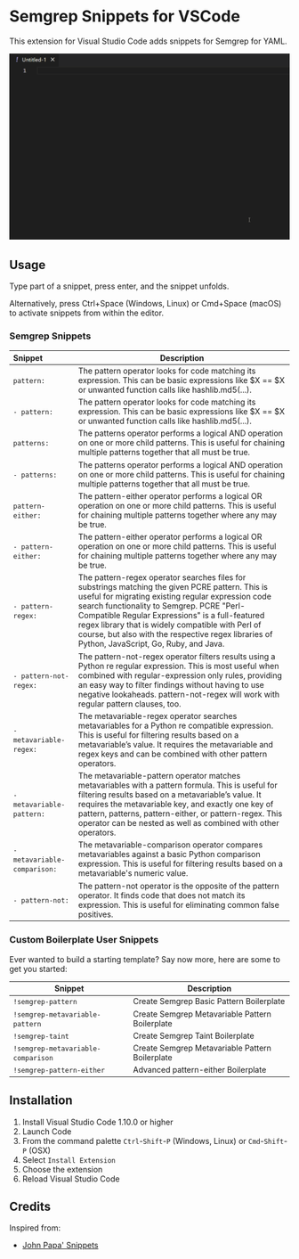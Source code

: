 # Semgrep Snippets for VSCode

This extension for Visual Studio Code adds snippets for Semgrep for YAML.

![Use Extension](./images/Semgrep.gif)

## Usage

Type part of a snippet, press enter, and the snippet unfolds.

Alternatively, press Ctrl+Space (Windows, Linux) or Cmd+Space (macOS) to activate snippets from within the editor.

### Semgrep Snippets

| Snippet            | Description |
| :--- | - |
| `pattern:` | The pattern operator looks for code matching its expression. This can be basic expressions like $X == $X or unwanted function calls like hashlib.md5(...).|
| `- pattern:` | The pattern operator looks for code matching its expression. This can be basic expressions like $X == $X or unwanted function calls like hashlib.md5(...).|
| `patterns:` | The patterns operator performs a logical AND operation on one or more child patterns. This is useful for chaining multiple patterns together that all must be true. |
| `- patterns:` | The patterns operator performs a logical AND operation on one or more child patterns. This is useful for chaining multiple patterns together that all must be true. |
| `pattern-either:`             | The pattern-either operator performs a logical OR operation on one or more child patterns. This is useful for chaining multiple patterns together where any may be true. |
| `- pattern-either:` | The pattern-either operator performs a logical OR operation on one or more child patterns. This is useful for chaining multiple patterns together where any may be true. |
| `- pattern-regex:` | The pattern-regex operator searches files for substrings matching the given PCRE pattern. This is useful for migrating existing regular expression code search functionality to Semgrep. PCRE "Perl-Compatible Regular Expressions" is a full-featured regex library that is widely compatible with Perl of course, but also with the respective regex libraries of Python, JavaScript, Go, Ruby, and Java. |
| `- pattern-not-regex:` | The pattern-not-regex operator filters results using a Python re regular expression. This is most useful when combined with regular-expression only rules, providing an easy way to filter findings without having to use negative lookaheads. pattern-not-regex will work with regular pattern clauses, too. |
| `- metavariable-regex:` | The metavariable-regex operator searches metavariables for a Python re compatible expression. This is useful for filtering results based on a metavariable’s value. It requires the metavariable and regex keys and can be combined with other pattern operators. |
| `- metavariable-pattern:` | The metavariable-pattern operator matches metavariables with a pattern formula. This is useful for filtering results based on a metavariable’s value. It requires the metavariable key, and exactly one key of pattern, patterns, pattern-either, or pattern-regex. This operator can be nested as well as combined with other operators. |
| `- metavariable-comparison:` | The metavariable-comparison operator compares metavariables against a basic Python comparison expression. This is useful for filtering results based on a metavariable's numeric value. |
| `- pattern-not:` | The pattern-not operator is the opposite of the pattern operator. It finds code that does not match its expression. This is useful for eliminating common false positives. |

### Custom Boilerplate User Snippets

Ever wanted to build a starting template? Say now more, here are some to get you started:

| Snippet | Description |
| --- | --- |
| `!semgrep-pattern` | Create Semgrep Basic Pattern Boilerplate |
| `!semgrep-metavariable-pattern` | Create Semgrep Metavariable Pattern Boilerplate |
| `!semgrep-taint` | Create Semgrep Taint Boilerplate |
| `!semgrep-metavariable-comparison` | Create Semgrep Metavariable Pattern Boilerplate |
| `!semgrep-pattern-either` | Advanced pattern-either Boilerplate |

## Installation

1. Install Visual Studio Code 1.10.0 or higher
1. Launch Code
1. From the command palette `Ctrl`-`Shift`-`P` (Windows, Linux) or `Cmd`-`Shift`-`P` (OSX)
1. Select `Install Extension`
1. Choose the extension
1. Reload Visual Studio Code

## Credits

Inspired from:
- [John Papa' Snippets](https://github.com/johnpapa/vscode-angular-snippets)